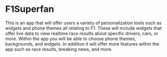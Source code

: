 #  F1Superfan

This is an app that will offer users a variety of personalization tools such as widgets and phone themes all relating to F1.
These will include widgets that offer live data to view realtime race results about specific drivers, cars, or more.
Within the app you will be able to choose phone themes, backgrounds, and widgets.
In addition it will offer more features within the app such as race results, breaking news, and more.
